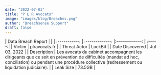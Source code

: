 ```yaml
---
date: "2022-07-03"
title: "P L R Avocats"
image: "images/blog/Breaches.png"
author: "Breachsense Support"
draft: false
---
```


| Data Breach Report           |              | 
| :-----------: | :-------------:     |:-------------:    | :-----:|
| Victim      | plravocats.fr      | 
| Threat Actor      | LockBit      | 
| Date Discovered      | Jul 03, 2022      | 
| Description      | Les avocats du cabinet accompagnent les dirigeants que ce soit en prévention de difficultés (mandat ad hoc, conciliation) ou pendant une procédure collective (redressement ou liquidation judiciaire).       | 
| Leak Size      | 73.5GB      | 

